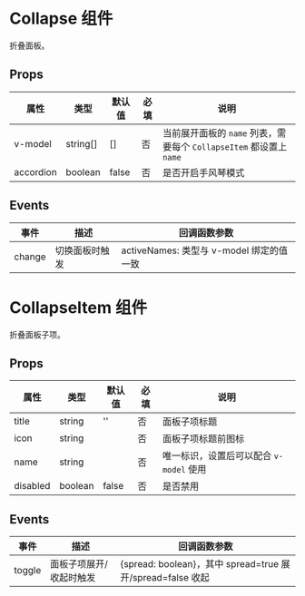 # <a name="Collapse">Collapse 组件</a>

折叠面板。

## Props

| 属性      | 类型     | 默认值 | 必填 | 说明                                                                |
| --------- | -------- | ------ | ---- | ------------------------------------------------------------------- |
| v-model   | string[] | []     | 否   | 当前展开面板的 `name` 列表，需要每个 `CollapseItem` 都设置上 `name` |
| accordion | boolean  | false  | 否   | 是否开启手风琴模式                                                  |

## Events

| 事件   | 描述           | 回调函数参数                             |
| ------ | -------------- | ---------------------------------------- |
| change | 切换面板时触发 | activeNames: 类型与 v-model 绑定的值一致 |

# <a name="CollapseItem">CollapseItem 组件</a>

折叠面板子项。

## Props

| 属性     | 类型    | 默认值 | 必填 | 说明                                    |
| -------- | ------- | ------ | ---- | --------------------------------------- |
| title    | string  | ''     | 否   | 面板子项标题                            |
| icon     | string  |        | 否   | 面板子项标题前图标                      |
| name     | string  |        | 否   | 唯一标识，设置后可以配合 `v-model` 使用 |
| disabled | boolean | false  | 否   | 是否禁用                                |

## Events

| 事件   | 描述                    | 回调函数参数                                               |
| ------ | ----------------------- | ---------------------------------------------------------- |
| toggle | 面板子项展开/收起时触发 | {spread: boolean}，其中 spread=true 展开/spread=false 收起 |

